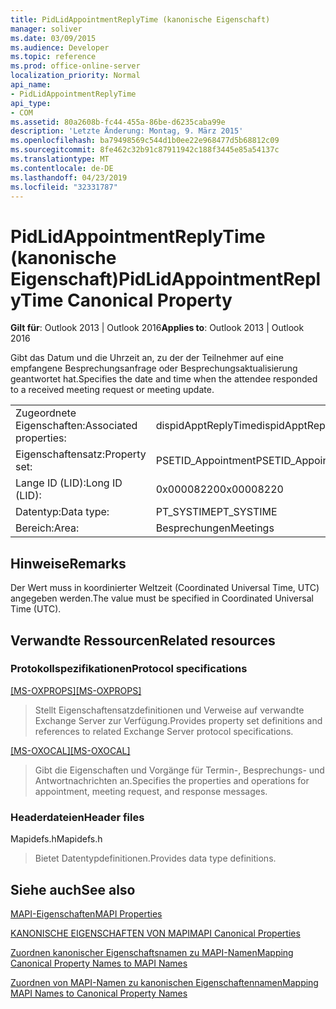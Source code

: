 ```yaml
---
title: PidLidAppointmentReplyTime (kanonische Eigenschaft)
manager: soliver
ms.date: 03/09/2015
ms.audience: Developer
ms.topic: reference
ms.prod: office-online-server
localization_priority: Normal
api_name:
- PidLidAppointmentReplyTime
api_type:
- COM
ms.assetid: 80a2608b-fc44-455a-86be-d6235caba99e
description: 'Letzte Änderung: Montag, 9. März 2015'
ms.openlocfilehash: ba79498569c544d1b0ee22e968477d5b68812c09
ms.sourcegitcommit: 8fe462c32b91c87911942c188f3445e85a54137c
ms.translationtype: MT
ms.contentlocale: de-DE
ms.lasthandoff: 04/23/2019
ms.locfileid: "32331787"
---
```

# <a name="pidlidappointmentreplytime-canonical-property"></a><span data-ttu-id="17589-103">PidLidAppointmentReplyTime (kanonische Eigenschaft)</span><span class="sxs-lookup"><span data-stu-id="17589-103">PidLidAppointmentReplyTime Canonical Property</span></span>

  
  
<span data-ttu-id="17589-104">**Gilt für**: Outlook 2013 | Outlook 2016</span><span class="sxs-lookup"><span data-stu-id="17589-104">**Applies to**: Outlook 2013 | Outlook 2016</span></span> 
  
<span data-ttu-id="17589-105">Gibt das Datum und die Uhrzeit an, zu der der Teilnehmer auf eine empfangene Besprechungsanfrage oder Besprechungsaktualisierung geantwortet hat.</span><span class="sxs-lookup"><span data-stu-id="17589-105">Specifies the date and time when the attendee responded to a received meeting request or meeting update.</span></span>
  
|||
|:-----|:-----|
|<span data-ttu-id="17589-106">Zugeordnete Eigenschaften:</span><span class="sxs-lookup"><span data-stu-id="17589-106">Associated properties:</span></span>  <br/> |<span data-ttu-id="17589-107">dispidApptReplyTime</span><span class="sxs-lookup"><span data-stu-id="17589-107">dispidApptReplyTime</span></span>  <br/> |
|<span data-ttu-id="17589-108">Eigenschaftensatz:</span><span class="sxs-lookup"><span data-stu-id="17589-108">Property set:</span></span>  <br/> |<span data-ttu-id="17589-109">PSETID_Appointment</span><span class="sxs-lookup"><span data-stu-id="17589-109">PSETID_Appointment</span></span>  <br/> |
|<span data-ttu-id="17589-110">Lange ID (LID):</span><span class="sxs-lookup"><span data-stu-id="17589-110">Long ID (LID):</span></span>  <br/> |<span data-ttu-id="17589-111">0x00008220</span><span class="sxs-lookup"><span data-stu-id="17589-111">0x00008220</span></span>  <br/> |
|<span data-ttu-id="17589-112">Datentyp:</span><span class="sxs-lookup"><span data-stu-id="17589-112">Data type:</span></span>  <br/> |<span data-ttu-id="17589-113">PT_SYSTIME</span><span class="sxs-lookup"><span data-stu-id="17589-113">PT_SYSTIME</span></span>  <br/> |
|<span data-ttu-id="17589-114">Bereich:</span><span class="sxs-lookup"><span data-stu-id="17589-114">Area:</span></span>  <br/> |<span data-ttu-id="17589-115">Besprechungen</span><span class="sxs-lookup"><span data-stu-id="17589-115">Meetings</span></span>  <br/> |
   
## <a name="remarks"></a><span data-ttu-id="17589-116">Hinweise</span><span class="sxs-lookup"><span data-stu-id="17589-116">Remarks</span></span>

<span data-ttu-id="17589-117">Der Wert muss in koordinierter Weltzeit (Coordinated Universal Time, UTC) angegeben werden.</span><span class="sxs-lookup"><span data-stu-id="17589-117">The value must be specified in Coordinated Universal Time (UTC).</span></span>
  
## <a name="related-resources"></a><span data-ttu-id="17589-118">Verwandte Ressourcen</span><span class="sxs-lookup"><span data-stu-id="17589-118">Related resources</span></span>

### <a name="protocol-specifications"></a><span data-ttu-id="17589-119">Protokollspezifikationen</span><span class="sxs-lookup"><span data-stu-id="17589-119">Protocol specifications</span></span>

<span data-ttu-id="17589-120">[[MS-OXPROPS]](https://msdn.microsoft.com/library/f6ab1613-aefe-447d-a49c-18217230b148%28Office.15%29.aspx)</span><span class="sxs-lookup"><span data-stu-id="17589-120">[[MS-OXPROPS]](https://msdn.microsoft.com/library/f6ab1613-aefe-447d-a49c-18217230b148%28Office.15%29.aspx)</span></span>
  
> <span data-ttu-id="17589-121">Stellt Eigenschaftensatzdefinitionen und Verweise auf verwandte Exchange Server zur Verfügung.</span><span class="sxs-lookup"><span data-stu-id="17589-121">Provides property set definitions and references to related Exchange Server protocol specifications.</span></span>
    
<span data-ttu-id="17589-122">[[MS-OXOCAL]](https://msdn.microsoft.com/library/09861fde-c8e4-4028-9346-e7c214cfdba1%28Office.15%29.aspx)</span><span class="sxs-lookup"><span data-stu-id="17589-122">[[MS-OXOCAL]](https://msdn.microsoft.com/library/09861fde-c8e4-4028-9346-e7c214cfdba1%28Office.15%29.aspx)</span></span>
  
> <span data-ttu-id="17589-123">Gibt die Eigenschaften und Vorgänge für Termin-, Besprechungs- und Antwortnachrichten an.</span><span class="sxs-lookup"><span data-stu-id="17589-123">Specifies the properties and operations for appointment, meeting request, and response messages.</span></span>
    
### <a name="header-files"></a><span data-ttu-id="17589-124">Headerdateien</span><span class="sxs-lookup"><span data-stu-id="17589-124">Header files</span></span>

<span data-ttu-id="17589-125">Mapidefs.h</span><span class="sxs-lookup"><span data-stu-id="17589-125">Mapidefs.h</span></span>
  
> <span data-ttu-id="17589-126">Bietet Datentypdefinitionen.</span><span class="sxs-lookup"><span data-stu-id="17589-126">Provides data type definitions.</span></span>
    
## <a name="see-also"></a><span data-ttu-id="17589-127">Siehe auch</span><span class="sxs-lookup"><span data-stu-id="17589-127">See also</span></span>



[<span data-ttu-id="17589-128">MAPI-Eigenschaften</span><span class="sxs-lookup"><span data-stu-id="17589-128">MAPI Properties</span></span>](mapi-properties.md)
  
[<span data-ttu-id="17589-129">KANONISCHE EIGENSCHAFTEN VON MAPI</span><span class="sxs-lookup"><span data-stu-id="17589-129">MAPI Canonical Properties</span></span>](mapi-canonical-properties.md)
  
[<span data-ttu-id="17589-130">Zuordnen kanonischer Eigenschaftsnamen zu MAPI-Namen</span><span class="sxs-lookup"><span data-stu-id="17589-130">Mapping Canonical Property Names to MAPI Names</span></span>](mapping-canonical-property-names-to-mapi-names.md)
  
[<span data-ttu-id="17589-131">Zuordnen von MAPI-Namen zu kanonischen Eigenschaftennamen</span><span class="sxs-lookup"><span data-stu-id="17589-131">Mapping MAPI Names to Canonical Property Names</span></span>](mapping-mapi-names-to-canonical-property-names.md)

